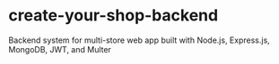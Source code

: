 # create-your-shop-backend
Backend system for multi-store web app built with Node.js, Express.js, MongoDB, JWT, and Multer
